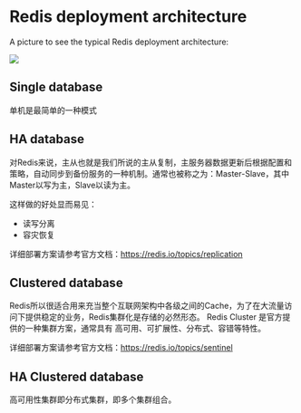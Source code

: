 # Redis deployment architecture

A picture to see the typical Redis deployment architecture:

![](https://libs.websoft9.com/Websoft9/DocsPicture/zh/redis-cluster-architecture.png)

## Single database

单机是最简单的一种模式

## HA database

对Redis来说，主从也就是我们所说的主从复制，主服务器数据更新后根据配置和策略，自动同步到备份服务的一种机制。通常也被称之为：Master-Slave，其中Master以写为主，Slave以读为主。  

这样做的好处显而易见：

* 读写分离
* 容灾恢复

详细部署方案请参考官方文档：https://redis.io/topics/replication

## Clustered database

Redis所以很适合用来充当整个互联网架构中各级之间的Cache，为了在大流量访问下提供稳定的业务，Redis集群化是存储的必然形态。
Redis Cluster 是官方提供的一种集群方案，通常具有 高可用、可扩展性、分布式、容错等特性。

详细部署方案请参考官方文档：https://redis.io/topics/sentinel

## HA Clustered database

高可用性集群即分布式集群，即多个集群组合。